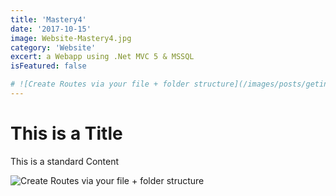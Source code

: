 ```yaml
---
title: 'Mastery4'
date: '2017-10-15'
image: Website-Mastery4.jpg
category: 'Website'
excert: a Webapp using .Net MVC 5 & MSSQL
isFeatured: false

# ![Create Routes via your file + folder structure](/images/posts/geting-started/getting-started-nextjs.png)
---
```

# This is a Title
This is a standard Content

![Create Routes via your file + folder structure](Website-Mastery4.jpg)